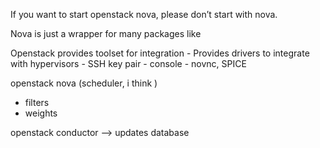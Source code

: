 If you want to start openstack nova, please don’t start with nova.

Nova is just a wrapper for many packages like

Openstack provides toolset for integration
    - Provides drivers to integrate with hypervisors 
    - SSH key pair 
    - console - novnc, SPICE

openstack nova (scheduler, i think )
 - filters 
 - weights 

 openstack conductor --> updates database 

